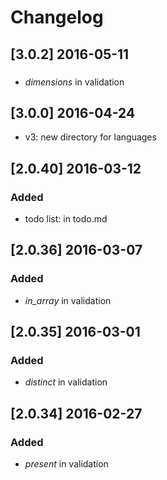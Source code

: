 # Changelog

## [3.0.2] 2016-05-11
###

* *dimensions* in validation

## [3.0.0] 2016-04-24

* v3: new directory for languages

## [2.0.40] 2016-03-12
### Added

* todo list: in todo.md

## [2.0.36] 2016-03-07
### Added

* *in_array* in validation

## [2.0.35] 2016-03-01
### Added
* *distinct* in validation

## [2.0.34] 2016-02-27
### Added

* *present* in validation
